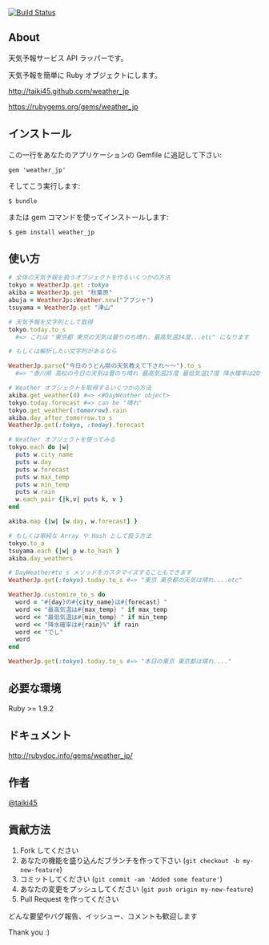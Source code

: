 [![Build Status](https://secure.travis-ci.org/Taiki45/weather_jp.png?branch=master)](http://travis-ci.org/Taiki45/weather_jp)

## About

天気予報サービス API ラッパーです。

天気予報を簡単に Ruby オブジェクトにします。

http://taiki45.github.com/weather_jp

https://rubygems.org/gems/weather_jp

## インストール

この一行をあなたのアプリケーションの Gemfile に追記して下さい:

    gem 'weather_jp'

そしてこう実行します:

    $ bundle

または gem コマンドを使ってインストールします:

    $ gem install weather_jp

## 使い方

```ruby
# 全体の天気予報を扱うオブジェクトを作るいくつかの方法
tokyo = WeatherJp.get :tokyo
akiba = WeatherJp.get "秋葉原"
abuja = WeatherJp::Weather.new("アブジャ")
tsuyama = WeatherJp.get "津山"

# 天気予報を文字列として取得
tokyo.today.to_s
  #=> これは "東京都 東京の天気は曇りのち晴れ、最高気温34度...etc" になります

# もしくは解析したい文字列があるなら

WeatherJp.parse("今日のうどん県の天気教えて下され〜〜").to_s
  #=> "香川県 高松の今日の天気は曇のち晴れ 最高気温25度 最低気温17度 降水確率は20% です。"

# Weather オブジェクトを取得するいくつかの方法
akiba.get_weather(4) #=> <#DayWeather object>
tokyo.today.forecast #=> can be "晴れ"
tokyo.get_weather(:tomorrow).rain
akiba.day_after_tomorrow.to_s
WeatherJp.get(:tokyo, :today).forecast

# Weather オブジェクトを使ってみる
tokyo.each do |w|
  puts w.city_name
  puts w.day
  puts w.forecast
  puts w.max_temp
  puts w.min_temp
  puts w.rain
  w.each_pair {|k,v| puts k, v }
end

akiba.map {|w| [w.day, w.forecast] }

# もしくは単純な Array や Hash として扱う方法
tokyo.to_a
tsuyama.each {|w| p w.to_hash }
akiba.day_weathers

# DayWeather#to_s メソッドをカスタマイズすることもできます
WeatherJp.get(:tokyo).today.to_s #=> "東京 東京都の天気は晴れ....etc"

WeatherJp.customize_to_s do
  word = "#{day}の#{city_name}は#{forecast} "
  word << "最高気温は#{max_temp} " if max_temp
  word << "最低気温は#{min_temp} " if min_temp
  word << "降水確率は#{rain}%" if rain
  word << "でし"
  word
end

WeatherJp.get(:tokyo).today.to_s #=> "本日の東京 東京都は晴れ...."

```

## 必要な環境

Ruby >= 1.9.2

## ドキュメント

http://rubydoc.info/gems/weather_jp/

## 作者

[@taiki45](https://twitter.com/taiki45)

## 貢献方法

1. Fork してください
2. あなたの機能を盛り込んだブランチを作って下さい (`git checkout -b my-new-feature`)
3. コミットしてください (`git commit -am 'Added some feature'`)
4. あなたの変更をプッシュしてください (`git push origin my-new-feature`)
5. Pull Request を作ってください

どんな要望やバグ報告、イッシュー、コメントも歓迎します

Thank you :)
